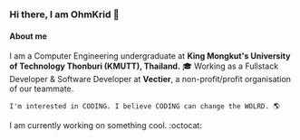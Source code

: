### Hi there, I am OhmKrid 🙏

#### About me
I am a Computer Engineering undergraduate at **King Mongkut's University of Technology Thonburi (KMUTT), Thailand.** 🎓
Working as a Fullstack Developer & Software Developer at **Vectier**, a non-profit/profit organisation of our teammate.

```
I'm interested in CODING. I believe CODING can change the WOLRD. 🌎
```

I am currently working on something cool. :octocat:
